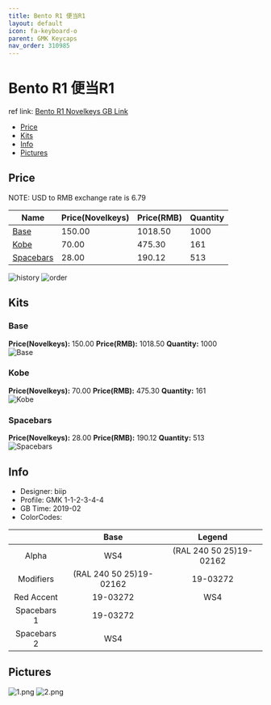 ```yaml
---
title: Bento R1 便当R1
layout: default
icon: fa-keyboard-o
parent: GMK Keycaps
nav_order: 310985
---
```


# Bento R1 便当R1

ref link: [Bento R1 Novelkeys GB Link](https://novelkeys.xyz/collections/frontpage/products/gmk-bento-gb)

* [Price](#price)
* [Kits](#kits)
* [Info](#info)
* [Pictures](#pictures)


## Price  
NOTE: USD to RMB exchange rate is 6.79

| Name          | Price(Novelkeys)    |  Price(RMB) | Quantity |
| ------------- | ------------ |  ---------- | -------- |
|[Base](#base)|150.00|1018.50|1000|
|[Kobe](#kobe)|70.00|475.30|161|
|[Spacebars](#spacebars)|28.00|190.12|513|


<img src="{{ 'assets/images/gmk-keycaps/bento/history.png' | relative_url }}" alt="history" class="image featured">
<img src="{{ 'assets/images/gmk-keycaps/bento/order.png' | relative_url }}" alt="order" class="image featured">

## Kits
### Base
**Price(Novelkeys):** 150.00    **Price(RMB):** 1018.50    **Quantity:** 1000  
<img src="{{ 'assets/images/gmk-keycaps/bento/kits_pics/base.png' | relative_url }}" alt="Base" class="image featured">

### Kobe
**Price(Novelkeys):** 70.00    **Price(RMB):** 475.30    **Quantity:** 161   
<img src="{{ 'assets/images/gmk-keycaps/bento/kits_pics/kobe.jpeg' | relative_url }}" alt="Kobe" class="image featured">

### Spacebars
**Price(Novelkeys):** 28.00    **Price(RMB):** 190.12    **Quantity:** 513  
<img src="{{ 'assets/images/gmk-keycaps/bento/kits_pics/spacebars.png' | relative_url }}" alt="Spacebars" class="image featured">


## Info
* Designer: biip
* Profile: GMK 1-1-2-3-4-4
* GB Time: 2019-02
* ColorCodes: 

||Base|Legend
|:------:|:------:|:------:
|Alpha|WS4|(RAL 240 50 25)19-02162
|Modifiers|(RAL 240 50 25)19-02162|19-03272
|Red Accent|19-03272|WS4
|Spacebars 1|19-03272|
|Spacebars 2|WS4|


## Pictures
<img src="{{ 'assets/images/gmk-keycaps/bento/rendering_pics/1.png' | relative_url }}" alt="1.png" class="image featured">
<img src="{{ 'assets/images/gmk-keycaps/bento/rendering_pics/2.png' | relative_url }}" alt="2.png" class="image featured">
